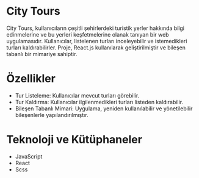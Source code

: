 # City Tours
City Tours, kullanıcıların çeşitli şehirlerdeki turistik yerler hakkında bilgi edinmelerine ve bu yerleri keşfetmelerine olanak tanıyan bir web uygulamasıdır. Kullanıcılar, listelenen turları inceleyebilir ve istemedikleri turları kaldırabilirler. Proje, React.js kullanılarak geliştirilmiştir ve bileşen tabanlı bir mimariye sahiptir.

# Özellikler
- Tur Listeleme: Kullanıcılar mevcut turları görebilir.
- Tur Kaldırma: Kullanıcılar ilgilenmedikleri turları listeden kaldırabilir.
- Bileşen Tabanlı Mimari: Uygulama, yeniden kullanılabilir ve yönetilebilir bileşenlerle yapılandırılmıştır.

# Teknoloji ve Kütüphaneler
- JavaScript
- React
- Scss